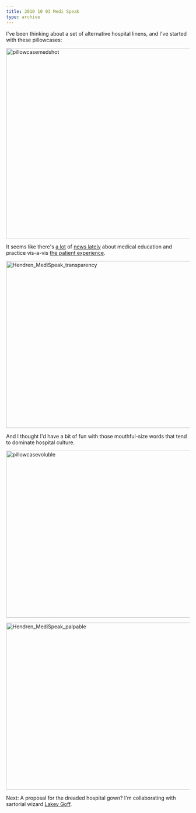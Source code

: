 ```yaml
---
title: 2010 10 03 Medi Speak
type: archive
---
```


<p>I've been thinking about a set of alternative hospital linens, and I've started with these pillowcases:</p>
<p><a href="http://ablersite.files.wordpress.com/2010/10/pillowcasemedshot.jpg"><img class="alignnone size-full wp-image-4472" alt="pillowcasemedshot" src="{{ site.baseurl }}/uploads/pillowcasemedshot.jpg" width="610" height="521" /></a></p>
<p>It seems like there's <a href="http://www.nytimes.com/2010/09/03/nyregion/03medschool.html?src=me&amp;ref=homepage">a lot</a> of <a href="http://www.nytimes.com/2009/06/07/health/07health.html?_r=1&amp;hpw">news lately</a> about medical education and practice vis-a-vis <a href="http://www.nytimes.com/2009/06/04/health/04chen.html">the patient experience</a>.</p>
<p><a href="http://ablersite.files.wordpress.com/2010/10/hendren_medispeak_transparency.jpg"><img class="alignnone size-full wp-image-4473" alt="Hendren_MediSpeak_transparency" src="{{ site.baseurl }}/uploads/hendren_medispeak_transparency.jpg" width="610" height="457" /></a></p>
<p>And I thought I'd have a bit of fun with those mouthful-size words that tend to dominate hospital culture.</p>
<p><a href="http://ablersite.files.wordpress.com/2010/10/pillowcasevoluble.jpg"><img class="alignnone size-full wp-image-4474" alt="pillowcasevoluble" src="{{ site.baseurl }}/uploads/pillowcasevoluble.jpg" width="610" height="457" /></a></p>
<p><a href="http://ablersite.files.wordpress.com/2010/10/hendren_medispeak_palpable.jpg"><img class="alignnone size-full wp-image-4475" alt="Hendren_MediSpeak_palpable" src="{{ site.baseurl }}/uploads/hendren_medispeak_palpable.jpg" width="610" height="457" /></a></p>
<p>Next: A proposal for the dreaded hospital gown? I'm collaborating with sartorial wizard <a href="http://www.lakeykristian.com/LakeyKristian/Lakey_Kristian.html">Lakey Goff</a>.</p>
